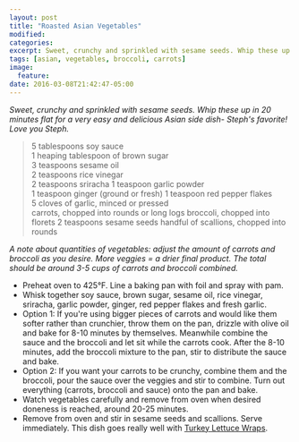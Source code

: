```yaml
---
layout: post
title: "Roasted Asian Vegetables"
modified:
categories: 
excerpt: Sweet, crunchy and sprinkled with sesame seeds. Whip these up in 20 minutes flat for a very easy and delicious Asian side dish- Steph's favorite! Love you Steph.
tags: [asian, vegetables, broccoli, carrots]
image:
  feature:
date: 2016-03-08T21:42:47-05:00
---
```


*Sweet, crunchy and sprinkled with sesame seeds. Whip these up in 20 minutes flat for a very easy and delicious Asian side dish- Steph's favorite! Love you Steph.*

> 5 tablespoons soy sauce     
> 1 heaping tablespoon of brown sugar     
> 3 teaspoons sesame oil     
> 2 teaspoons rice vinegar     
> 2 teaspoons sriracha
> 1 teaspoon garlic powder     
> 1 teaspoon ginger (ground or fresh)
> 1 teaspoon red pepper flakes     
> 5 cloves of garlic, minced or pressed     
> carrots, chopped into rounds or long logs
> broccoli, chopped into florets
> 2 teaspoons sesame seeds
> handful of scallions, chopped into rounds

*A note about quantities of vegetables: adjust the amount of carrots and broccoli as you desire. More veggies = a drier final product. The total should be around 3-5 cups of carrots and broccoli combined.*

* Preheat oven to 425°F. Line a baking pan with foil and spray with pam.
* Whisk together soy sauce, brown sugar, sesame oil, rice vinegar, sriracha, garlic powder, ginger, red pepper flakes and fresh garlic.
* Option 1: If you're using bigger pieces of carrots and would like them softer rather than crunchier, throw them on the pan, drizzle with olive oil and bake for 8-10 minutes by themselves. Meanwhile combine the sauce and the broccoli and let sit while the carrots cook. After the 8-10 minutes, add the broccoli mixture to the pan, stir to distribute the sauce and bake.
* Option 2: If you want your carrots to be crunchy, combine them and the broccoli, pour the sauce over the veggies and stir to combine. Turn out everything (carrots, broccoli and sauce) onto the pan and bake.
* Watch vegetables carefully and remove from oven when desired doneness is reached, around 20-25 minutes. 
* Remove from oven and stir in sesame seeds and scallions. Serve immediately. This dish goes really well with [Turkey Lettuce Wraps](/turkey-lettuce-wraps/).